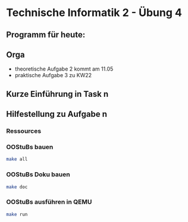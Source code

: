 # Technische Informatik 2 - Übung 4

## Programm für heute:

## Orga

* theoretische Aufgabe 2 kommt am 11.05
* praktische Aufgabe 3 zu KW22

## Kurze Einführung in Task n

## Hilfestellung zu Aufgabe n

### Ressources

### OOStuBs bauen

```sh
make all
```
### OOStuBs Doku bauen

```sh
make doc
```

### OOStuBs ausführen in QEMU
```sh
make run
```